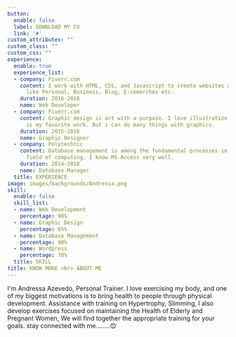 ```yaml
---
button:
  enable: false
  label: DOWNLOAD MY CV
  link: '#'
custom_attributes: ""
custom_class: ""
custom_css: ""
experience:
  enable: true
  experience_list:
  - company: Fiverr.com
    content: I work with HTML, CSS, and Javascript to create websites and web applications
      like Personal, Business, Blog, E-comerches etc.
    duration: 2016-2018
    name: Web Developer
  - company: Fiverr.com
    content: Graphic design is art with a purpose. I love illustration, so logo desing
      is my favorite work. But i can do many things with graphics.
    duration: 2015-2018
    name: Graphic Designer
  - company: Polytechnic
    content: Database management is among the fundamental processes in the software
      field of computing. I know MS Access very well.
    duration: 2014-2018
    name: Database Manager
  title: EXPERIENCE
image: images/backgrounds/Andressa.png
skill:
  enable: false
  skill_list:
  - name: Web Development
    percentage: 98%
  - name: Graphic Design
    percentage: 85%
  - name: Database Management
    percentage: 90%
  - name: Wordpress
    percentage: 70%
  title: SKILL
title: KNOW MORE <br> ABOUT ME
---
```


I'm Andressa Azevedo, Personal Trainer. I love exercising my body, and one of my biggest motivations is to bring health to people through physical development. Assistance with training on Hypertrophy, Slimming, I also develop exercises focused on maintaining the Health of Elderly and Pregnant Women, We will find together the appropriate training for your goals. stay connected with me........😊